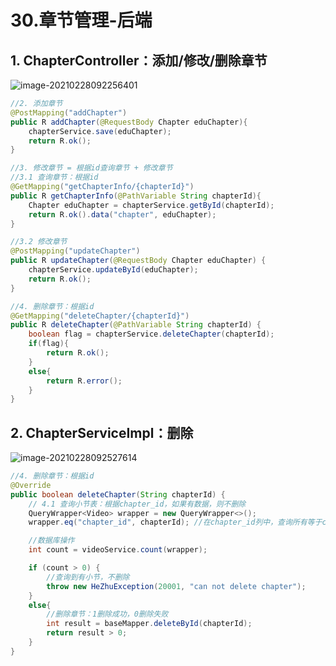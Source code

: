 # 30.章节管理-后端

## 1. ChapterController：添加/修改/删除章节

![image-20210228092256401](https://raw.githubusercontent.com/TWDH/Leetcode-From-Zero/pictures/img/image-20210228092256401.png)

```java
//2. 添加章节
@PostMapping("addChapter")
public R addChapter(@RequestBody Chapter eduChapter){
    chapterService.save(eduChapter);
    return R.ok();
}

//3. 修改章节 = 根据id查询章节 + 修改章节
//3.1 查询章节：根据id
@GetMapping("getChapterInfo/{chapterId}")
public R getChapterInfo(@PathVariable String chapterId){
    Chapter eduChapter = chapterService.getById(chapterId);
    return R.ok().data("chapter", eduChapter);
}

//3.2 修改章节
@PostMapping("updateChapter")
public R updateChapter(@RequestBody Chapter eduChapter) {
    chapterService.updateById(eduChapter);
    return R.ok();
}

//4. 删除章节：根据id
@GetMapping("deleteChapter/{chapterId}")
public R deleteChapter(@PathVariable String chapterId) {
    boolean flag = chapterService.deleteChapter(chapterId);
    if(flag){
        return R.ok();
    }
    else{
        return R.error();
    }
}
```

## 2. ChapterServiceImpl：删除

![image-20210228092527614](https://raw.githubusercontent.com/TWDH/Leetcode-From-Zero/pictures/img/image-20210228092527614.png)

```java
//4. 删除章节：根据id
@Override
public boolean deleteChapter(String chapterId) {
    // 4.1 查询小节表：根据chapter_id，如果有数据，则不删除
    QueryWrapper<Video> wrapper = new QueryWrapper<>();
    wrapper.eq("chapter_id", chapterId); //在chapter_id列中，查询所有等于chapterId的数据

    //数据库操作
    int count = videoService.count(wrapper);

    if (count > 0) {
        //查询到有小节，不删除
        throw new HeZhuException(20001, "can not delete chapter");
    }
    else{
        //删除章节：1删除成功，0删除失败
        int result = baseMapper.deleteById(chapterId);
        return result > 0;
    }
}
```


